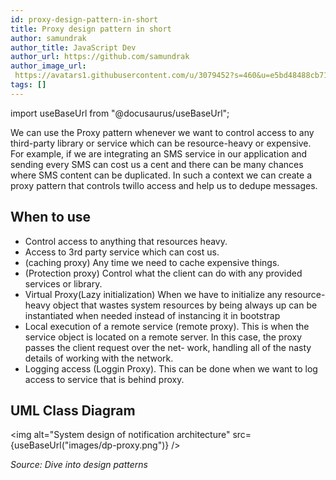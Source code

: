 ```yaml
---
id: proxy-design-pattern-in-short
title: Proxy design pattern in short
author: samundrak
author_title: JavaScript Dev
author_url: https://github.com/samundrak
author_image_url: 
 https://avatars1.githubusercontent.com/u/3079452?s=460&u=e5bd48488cb71b665ea5403192c6b8a963644a08&v=4
tags: []
---
```


import useBaseUrl from "@docusaurus/useBaseUrl";

We can use the Proxy pattern whenever we want to control access to any third-party library or service which
can be resource-heavy or expensive. For example, if we are integrating an SMS service in our application
and sending every SMS can cost us a cent and there can be many chances where SMS content can be duplicated.
In such a context we can create a proxy pattern that controls twillo access and help us to dedupe messages.

<!-- truncate -->

## When to use

- Control access to anything that resources heavy.
- Access to 3rd party service which can cost us.
- (caching proxy) Any time we need to cache expensive things.
- (Protection proxy) Control what the client can do with any provided services or library.
- Virtual Proxy(Lazy initialization) When we have to initialize any
  resource-heavy object that wastes system resources by being always up can be instantiated when needed instead of instancing it in bootstrap
- Local execution of a remote service (remote proxy). This is
  when the service object is located on a remote server.
  In this case, the proxy passes the client request over the net-
  work, handling all of the nasty details of working with the
  network.
- Logging access (Loggin Proxy). This can be done when we want to log access to service that is behind proxy.

## UML Class Diagram

<img
alt="System design of notification architecture"
src={useBaseUrl("images/dp-proxy.png")}
/>

_Source: Dive into design patterns_
